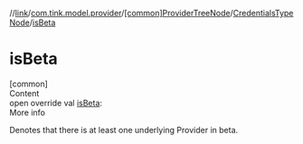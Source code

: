 //[link](../../../index.md)/[com.tink.model.provider](../../index.md)/[[common]ProviderTreeNode](../index.md)/[CredentialsTypeNode](index.md)/[isBeta](is-beta.md)



# isBeta  
[common]  
Content  
open override val [isBeta](is-beta.md): <ERROR CLASS>  
More info  


Denotes that there is at least one underlying Provider in beta.

  



